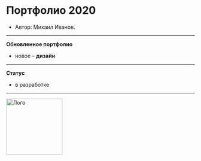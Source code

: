 # Портфолио 2020 


* Автор: Михаил Иванов.

---

**Обновленное портфолио**

- новое – **дизайн** 


---

**Статус**


- в разработке

---

<a href="https://mcruises.ru">
<img align="left" width="150" height="150" alt="Лого" src="https://mikeiv.github.io/portfolio/img/logo.svg">
</a>
